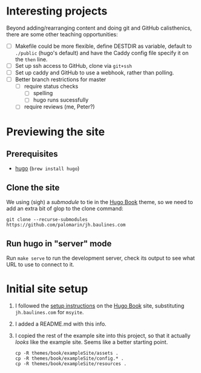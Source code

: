 # Interesting projects

Beyond adding/rearranging content and doing git and GitHub
calisthenics, there are some other teaching opportunities:

- [ ] Makefile could be more flexible, define DESTDIR as variable,
      default to `./public` (hugo's default) and have the Caddy config
      file specify it on the `then` line.
- [ ] Set up ssh access to GitHub, clone via `git+ssh`
- [ ] Set up caddy and GitHub to use a webhook, rather than polling.
- [ ] Better branch restrictions for master
  - [ ] require status checks
    - [ ] spelling
    - [ ] hugo runs sucessfully
  - [ ] require reviews (me, Peter?)

# Previewing the site

## Prerequisites

- [hugo] (`brew install hugo`)

## Clone the site

We using (sigh) a *submodule* to tie in the [Hugo Book][hugo-book]
theme, so we need to add an extra bit of glop to the clone command:


``` shell
git clone --recurse-submodules https://github.com/palomarin/jh.baulines.com

```

## Run hugo in "server" mode

Run `make serve` to run the development server, check its output to
see what URL to use to connect to it.

# Initial site setup

1. I followed the [setup instructions][hugo-book-setup] on the [Hugo
   Book][hugo-book] site, substituting `jh.baulines.com` for
   `msyite`.

2. I added a README.md with this info.

3. I copied the rest of the example site into this project, so that it
   actually *looks* like the example site.  Seems like a better
   starting point.

    ``` shell
    cp -R themes/book/exampleSite/assets .
    cp -R themes/book/exampleSite/config.* .
    cp -R themes/book/exampleSite/resources .
    ```

[hugo]: https://gohugo.io/
[hugo-book]: https://github.com/alex-shpak/hugo-book
[hugo-book-setup]: https://github.com/alex-shpak/hugo-book#creating-site-from-scratch

